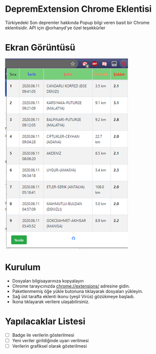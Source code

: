 # DepremExtension Chrome Eklentisi
Türkiyedeki Son depremler hakkında Popup bilgi veren basit bir Chrome eklentisidir.
API için @orhanyd'ye özel teşekkürler
# Ekran Görüntüsü
![Title](https://github.com/HakanYilmazzz/DepremExtension/blob/master/assets/_images/ss.png)

# Kurulum
* Dosyaları bilgisayarınıza kopyalayın
* Chrome tarayıcınızda [chrome://extensions/](chrome://extensions/) adresine gidin.
* Paketlenmemiş öğe yükle butonuna tıklayarak dosyaları yükleyin.
* Sağ üst tarafta eklenti ikonu (yeşil Virüs) gözükmeye başladı.
* İkona tıklayarak verilere ulaşabilirsiniz.

# Yapılacaklar Listesi

- [ ] Badge ile verilerin gösterilmesi
- [ ] Yeni veriler girildiğinde uyarı verilmesi
- [ ] Verilerin grafiksel olarak gösterilmesi 
